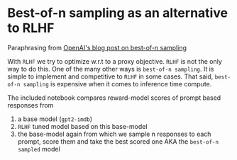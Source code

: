 # Best-of-n sampling as an alternative to RLHF

Paraphrasing from [OpenAI's blog post on best-of-n sampling](https://openai.com/research/measuring-goodharts-law)

With `RLHF` we try to optimize w.r.t to a proxy objective. `RLHF` is not the only way to do this. 
One of the many other ways is `best-of-n sampling`. It is simple to implement and competitive to `RLHF` in some cases.
That said, `best-of-n sampling` is expensive when it comes to inference time compute.

The included notebook compares reward-model scores of prompt based responses from 
1. a base model (`gpt2-imdb`)
2. `RLHF` tuned model based on this base-model 
3. the base-model again from which we sample n responses to each prompt, score them and take the best scored one AKA the `best-of-n sampled` model